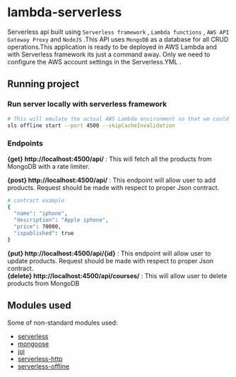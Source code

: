 # lambda-serverless
Serverless api built using `Serverless framework` , `Lambda functions` , `AWS API Gateway Proxy` and `NodeJS` .This API uses `MongoDB` as a database for all CRUD operations.This application is ready to be deployed in AWS Lambda and with Serverless framework its just a command away. Only we need to configure the AWS account settings in the Serverless.YML . 

## Running project

### Run server locally with serverless framework
```sh
# This will emulate the actual AWS Lambda environment so that we could run and test it in local
sls offline start --port 4500 --skipCacheInvalidation
```

### Endpoints
**{get} http://localhost:4500/api/** : This will fetch all the products from MongoDB with a rate limiter.  <br />

**{post} http://localhost:4500/api/** : This endpoint will allow user to add products. Request should be made with respect to proper Json contract.<br />
```sh
# contract example
{
  "name": "iphone",
  "description": "Apple iphone",
  "price": 70000,
  "ispublished": true
}
```
**{put} http://localhost:4500/api/{id}** : This endpoint will allow user to update products. Request should be made with respect to proper Json contract.<br />
**{delete} http://localhost:4500/api/courses/** : This will allow user to delete  products from MongoDB  <br />

## Modules used

Some of non-standard modules used:

* [serverless](https://www.npmjs.com/package/serverless)
* [mongoose](https://www.npmjs.com/package/mongoose)
* [joi](https://www.npmjs.com/package/joi)
* [serverless-http](https://www.npmjs.com/package/serverless-http)
* [serverless-offline](https://www.npmjs.com/package/serverless-offline)
